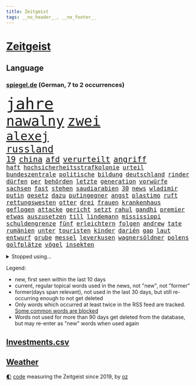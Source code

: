 ```yaml
---
title: Zeitgeist
tags: __no_header__, __no_footer__
---
```


# [Zeitgeist](https://oliz.io/zeitgeist/)

## Language

<h3><a href="https://www.spiegel.de" target="_blank">spiegel.de</a> (German, 7 to 2 occurrences)</h3>
<p style="font-family:monospace">
<span style="font-size:32pt"><a href="news_links.html#jahre" class="current">jahre</a></span>
<br>
<span style="font-size:28pt"><a href="news_links.html#nawalny" class="current">nawalny</a></span>
<span style="font-size:28pt"><a href="news_links.html#zwei" class="current">zwei</a></span>
<br>
<span style="font-size:24pt"><a href="news_links.html#alexej" class="current">alexej</a></span>
<br>
<span style="font-size:20pt"><a href="news_links.html#russland" class="current">russland</a></span>
<br>
<span style="font-size:16pt"><a href="news_links.html#19" class="current">19</a></span>
<span style="font-size:16pt"><a href="news_links.html#china" class="current">china</a></span>
<span style="font-size:16pt"><a href="news_links.html#afd" class="current">afd</a></span>
<span style="font-size:16pt"><a href="news_links.html#verurteilt" class="current">verurteilt</a></span>
<span style="font-size:16pt"><a href="news_links.html#angriff" class="current">angriff</a></span>
<br>
<span style="font-size:12pt"><a href="news_links.html#haft" class="current">haft</a></span>
<span style="font-size:12pt"><a href="news_links.html#hochsicherheitsstrafkolonie" class="new">hochsicherheitsstrafkolonie</a></span>
<span style="font-size:12pt"><a href="news_links.html#urteil" class="current">urteil</a></span>
<span style="font-size:12pt"><a href="news_links.html#bundeszentrale" class="new">bundeszentrale</a></span>
<span style="font-size:12pt"><a href="news_links.html#politische" class="current">politische</a></span>
<span style="font-size:12pt"><a href="news_links.html#bildung" class="current">bildung</a></span>
<span style="font-size:12pt"><a href="news_links.html#deutschland" class="current">deutschland</a></span>
<span style="font-size:12pt"><a href="news_links.html#rinder" class="new">rinder</a></span>
<span style="font-size:12pt"><a href="news_links.html#dürfen" class="current">dürfen</a></span>
<span style="font-size:12pt"><a href="news_links.html#per" class="current">per</a></span>
<span style="font-size:12pt"><a href="news_links.html#behörden" class="current">behörden</a></span>
<span style="font-size:12pt"><a href="news_links.html#letzte" class="current">letzte</a></span>
<span style="font-size:12pt"><a href="news_links.html#generation" class="current">generation</a></span>
<span style="font-size:12pt"><a href="news_links.html#vorwürfe" class="current">vorwürfe</a></span>
<span style="font-size:12pt"><a href="news_links.html#sachsen" class="current">sachsen</a></span>
<span style="font-size:12pt"><a href="news_links.html#fast" class="current">fast</a></span>
<span style="font-size:12pt"><a href="news_links.html#stehen" class="current">stehen</a></span>
<span style="font-size:12pt"><a href="news_links.html#saudiarabien" class="current">saudiarabien</a></span>
<span style="font-size:12pt"><a href="news_links.html#30" class="current">30</a></span>
<span style="font-size:12pt"><a href="news_links.html#news" class="current">news</a></span>
<span style="font-size:12pt"><a href="news_links.html#wladimir" class="current">wladimir</a></span>
<span style="font-size:12pt"><a href="news_links.html#putin" class="current">putin</a></span>
<span style="font-size:12pt"><a href="news_links.html#gesetz" class="current">gesetz</a></span>
<span style="font-size:12pt"><a href="news_links.html#dazu" class="current">dazu</a></span>
<span style="font-size:12pt"><a href="news_links.html#putingegner" class="new">putingegner</a></span>
<span style="font-size:12pt"><a href="news_links.html#angst" class="current">angst</a></span>
<span style="font-size:12pt"><a href="news_links.html#plastimo" class="new">plastimo</a></span>
<span style="font-size:12pt"><a href="news_links.html#ruft" class="current">ruft</a></span>
<span style="font-size:12pt"><a href="news_links.html#rettungswesten" class="new">rettungswesten</a></span>
<span style="font-size:12pt"><a href="news_links.html#otter" class="new">otter</a></span>
<span style="font-size:12pt"><a href="news_links.html#drei" class="current">drei</a></span>
<span style="font-size:12pt"><a href="news_links.html#frauen" class="current">frauen</a></span>
<span style="font-size:12pt"><a href="news_links.html#krankenhaus" class="current">krankenhaus</a></span>
<span style="font-size:12pt"><a href="news_links.html#geflogen" class="current">geflogen</a></span>
<span style="font-size:12pt"><a href="news_links.html#attacke" class="current">attacke</a></span>
<span style="font-size:12pt"><a href="news_links.html#gericht" class="current">gericht</a></span>
<span style="font-size:12pt"><a href="news_links.html#setzt" class="current">setzt</a></span>
<span style="font-size:12pt"><a href="news_links.html#rahul" class="new">rahul</a></span>
<span style="font-size:12pt"><a href="news_links.html#gandhi" class="new">gandhi</a></span>
<span style="font-size:12pt"><a href="news_links.html#premier" class="current">premier</a></span>
<span style="font-size:12pt"><a href="news_links.html#etwas" class="current">etwas</a></span>
<span style="font-size:12pt"><a href="news_links.html#auszusetzen" class="current">auszusetzen</a></span>
<span style="font-size:12pt"><a href="news_links.html#till" class="current">till</a></span>
<span style="font-size:12pt"><a href="news_links.html#lindemann" class="current">lindemann</a></span>
<span style="font-size:12pt"><a href="news_links.html#mississippi" class="current">mississippi</a></span>
<span style="font-size:12pt"><a href="news_links.html#schuldengrenze" class="new">schuldengrenze</a></span>
<span style="font-size:12pt"><a href="news_links.html#fünf" class="current">fünf</a></span>
<span style="font-size:12pt"><a href="news_links.html#erleichtern" class="current">erleichtern</a></span>
<span style="font-size:12pt"><a href="news_links.html#folgen" class="current">folgen</a></span>
<span style="font-size:12pt"><a href="news_links.html#andrew" class="current">andrew</a></span>
<span style="font-size:12pt"><a href="news_links.html#tate" class="new">tate</a></span>
<span style="font-size:12pt"><a href="news_links.html#rumänien" class="current">rumänien</a></span>
<span style="font-size:12pt"><a href="news_links.html#unter" class="current">unter</a></span>
<span style="font-size:12pt"><a href="news_links.html#touristen" class="current">touristen</a></span>
<span style="font-size:12pt"><a href="news_links.html#kinder" class="current">kinder</a></span>
<span style="font-size:12pt"><a href="news_links.html#darién" class="new">darién</a></span>
<span style="font-size:12pt"><a href="news_links.html#gap" class="new">gap</a></span>
<span style="font-size:12pt"><a href="news_links.html#laut" class="current">laut</a></span>
<span style="font-size:12pt"><a href="news_links.html#entwurf" class="current">entwurf</a></span>
<span style="font-size:12pt"><a href="news_links.html#grube" class="new">grube</a></span>
<span style="font-size:12pt"><a href="news_links.html#messel" class="new">messel</a></span>
<span style="font-size:12pt"><a href="news_links.html#leverkusen" class="current">leverkusen</a></span>
<span style="font-size:12pt"><a href="news_links.html#wagnersöldner" class="current">wagnersöldner</a></span>
<span style="font-size:12pt"><a href="news_links.html#polens" class="current">polens</a></span>
<span style="font-size:12pt"><a href="news_links.html#golfplätze" class="new">golfplätze</a></span>
<span style="font-size:12pt"><a href="news_links.html#vögel" class="current">vögel</a></span>
<span style="font-size:12pt"><a href="news_links.html#insekten" class="current">insekten</a></span>
</p>
<details>
<summary>Stopped using...</summary>
<p class="former" style="font-size:12pt">
wirkte(1017) tatverdächtige(1016) alternativen(1015) maria(1015) verpflichtet(1015) direkt(1013) erklärte(1013) freiheitsstrafe(1013) villa(1013) österreichs(1013) angekommen(1012) bundesweit(1012) geduld(1012) gerechtigkeit(1012) gesundheit(1012) hessen(1012) schweigen(1012) senat(1012) 2018(1011) arbeitsplatz(1011) attentat(1011) eng(1011) erwägt(1011) illegalen(1011) kriminellen(1011) stellte(1011) streiten(1011) untersuchungsausschuss(1011) werder(1011) einzug(1010) italienische(1010) kardinal(1010) patienten(1010) persönliche(1010) studierenden(1010) bielefeld(1009) energien(1009) geldstrafe(1009) geändert(1009) legen(1009) nahverkehr(1009) spott(1009) unterstützt(1009) verlierer(1009) verschiebt(1009) walter(1009) beklagen(1008) dauerhaft(1008) kraft(1008) krankenhäusern(1008) maß(1008) queen(1008) 27(1007) bedenken(1007) besetzt(1007) mangelt(1007) verdächtiger(1007) welle(1007) 65(1006) argumente(1006) dfb(1006) eskalation(1006) halle(1006) lebte(1006) verheerenden(1006) verhängte(1006) wald(1006) zählen(1006) anne(1005) appell(1005) bekam(1005) ermöglichen(1005) rainer(1005) verschwand(1005) via(1005) gebrochen(1004) pocht(1004) schuss(1004) stolz(1004) belasten(1003) chaos(1003) finanziell(1003) leid(1003) schlagzeilen(1003) viktor(1003) hotels(1002) orbán(1002) welchen(1002) wütend(1002) bekamen(1001) restaurants(1001) verursacht(1001) falschen(1000) produzieren(1000) durchsuchungen(999) italienischen(999) berühmte(998) internen(998) offenen(998) 23(997) langfristig(997) schwanger(997) wirtschaftlichen(997) aktiv(996) angeklagten(996) nachbarn(993) erfolgreichsten(992) hürden(992) halb(991) drängen(990) großem(990) behalten(989) jürgen(989) staffel(989) begriff(987) spiegelumfrage(987) favorit(986) orten(986) rentner(986) s(986) verantwortung(985) dran(984) wandel(984) automatisch(983) insassen(983) nationalen(983) profis(983) legende(982) rang(982) vorgänger(982) wusste(982) beweise(981) halbe(981) stress(980) präsenz(979) karten(977) kandidatur(976) benötigen(975) schützt(975) dramatischen(974) verständnis(974) abgeschlossen(968) erhöhung(965) einblicke(962) armen(960) teuren(959) abschluss(956) verdoppelt(956) gebieten(954) billiger(937) woelki(929) polizeiruf(917) schlaf(909) kannte(875) skandale(873) rückgang(870) hochschulen(857) universitäten(853) bewirbt(841) lehren(771) flohen(769) ausbildung(766) ausnahme(746) sergej(746) las(724) einführung(723) ausgefallen(718) erscheint(713) japans(709) russischem(706) sechste(693) rückgabe(687) befreiung(682) getöteten(674) telefoniert(670) minderheiten(667) milch(666) offene(663) konflikts(653) krankenkassen(645) eingeführt(644) gedrängt(638) elke(637) heidenreich(637) umsetzung(622) radikaler(617) bekannteste(612) lebenslang(596) kompromiss(584) sank(584) verabschieden(583) zuständig(578) arbeitsminister(575) klappt(575) kanzlers(574) audi(559) widersprechen(559) verpflichtung(555) vorbereiten(553) wild(552) bonn(549) wettkampf(544) erneuert(543) euch(537) gezwungen(534) wagt(534) bestand(529) überzeugung(529) emotionalen(528) positiven(526) brüder(520) transparenz(517) 17jährige(515) don(510) fern(506) dubiosen(505) fortsetzen(500) gestärkt(500) dieter(494) erneuerbare(490) messerangriff(490) spiegelbildungsnewsletter(490) hochrangigen(484) hochschule(484) rezession(481) flüchten(474) wiederaufbau(473) besetzten(472) niedersächsischen(472) spekulationen(471) unfällen(470) boxen(463) ausfall(457) locken(457) beigelegt(456) drohe(455) durchsuchen(454) kompensieren(452) weitermachen(452) ufer(451) recherchen(438) fahrräder(437) generalstaatsanwaltschaft(437) kippt(434) isoliert(428) ran(425) 79(422) grünenpolitikerin(422) elisabeth(421) lidl(412) einhalten(407) kaffee(407) befeuert(406) kühnert(406) verhaftung(402) brasilianischen(397) attestiert(393) wozu(391) grün(390) erobern(389) republikanern(388) tirol(387) bekämpft(386) neustart(386) persönlicher(386) 16jähriger(382) bundes(382) sehe(379) geschichtenewsletter(378) vorantreiben(378) extra(376) islamische(376) bleibe(375) erlegen(375) stören(374) lieferengpässe(368) aufgaben(367) ausgewertet(366) kämpferisch(366) einnahme(360) eigentliche(355) angespannt(354) tode(352) vertrauliche(352) abitur(350) fahrerin(350) werben(345) neukölln(344) heidenheim(342) 89(340) wütet(340) terminal(339) diktatur(336) lebenslange(336) tücken(336) verabschiedete(336) elefanten(329) produzent(325) angezeigt(323) rot(323) eben(322) banden(321) fische(320) klappen(320) belastungen(319) behindert(317) satellitenbilder(316) roboter(311) atomausstieg(310) aufholjagd(307) bewusstlos(305) rügt(302) verbringen(302) tarifstreit(301) informierte(300) 42jährige(299) laufende(298) wohnraum(296) neymar(292) niederlagen(291) silva(290) symbole(289) arzneimittel(288) exklusiv(288) steven(288) illegales(286) klimaaktivistin(286) immobilienkonzern(285) sauber(285) abgelegt(283) verfängt(283) 300000(281) festgehalten(279) massenweise(278) jewgeni(275) ignoriert(273) kocht(273) absehbar(272) deuten(271) entführt(269) erklärungen(269) außenpolitik(264) beerdigt(264) bekenntnis(261) zugeständnisse(257) carolina(256) umbruch(256) nachrichtenagentur(255) ulm(252) häufigsten(248) regenwald(248) kritisierten(245) verfehlte(244) ernennung(242) autofahrerin(241) jeff(241) formiert(239) verbrenner(239) rennens(238) präsidentschaftskandidatur(237) hirn(236) anzahl(235) rupert(234) straßenblockaden(232) bengvir(231) itamar(231) beunruhigt(230) game(230) mitgliedern(230) russell(229) technische(229) kunstwerk(228) ushersteller(228) wiederholen(226) geschwiegen(225) bundesjustizminister(224) durcheinander(224) zugunglück(224) wirklichkeit(222) glimpflich(221) 2009(219) forderten(219) little(219) sportgeschichte(219) supermarkt(219) ubahn(219) ungewöhnliches(219) kurzzeitig(216) bundesrechnungshof(215) opfers(215) manipulierte(214) kriegen(213) steigerung(213) tvserie(213) kundgebung(210) streamingdienst(209) weißes(208) erkennbar(207) wilde(207) ähnliche(207) professionell(206) kulturstaatsministerin(205) legendäre(204) besonderer(203) zehnte(202) modells(200) schenk(200) bruchteil(199) fahnder(199) mittelpunkt(199) praxis(197) auflage(196) feldern(196) gerüstet(196) entgleist(195) klimafreundlicher(195) revision(195) telefonat(194) fassen(193) nachteil(193) mächtig(192) plätze(192) gebühren(191) gerückt(190) gesundheitliche(190) großraum(190) demonstriert(189) erweisen(189) prozesse(189) immobilienpreise(188) lehre(188) wucht(188) belarussischen(187) wilden(187) erliegen(185) soest(185) adam(184) bundeswirtschaftsminister(184) verfolger(184) parteifreund(183) sicherheitsvorkehrungen(182) wohlstand(182) mitgerissen(181) unbrauchbar(181) bad(180) sorgten(180) zwingt(180) entwickelten(179) wand(179) wayne(179) aufträgen(178) fortan(178) geschäften(177) minderjährig(177) ballauf(175) irischen(174) bauer(173) sektor(173) verschuldet(173) entsprechende(172) ocean(172) 52(171) erbost(171) gewaltvorwürfe(171) rast(171) sozialer(171) vorstandschef(171) wände(171) islamistischen(170) einbruchs(169) pascha(169) dasteht(168) herrschaft(168) rüstungsindustrie(168) zurückgelassen(168) erschüttern(167) getötete(167) siebenjährige(167) cumexskandal(164) nicolas(164) bvb(163) räume(163) bestrafen(162) do(162) kleinere(162) stoffe(162) umweltbundesamt(162) verbreiteten(162) erstellt(161) geständnis(161) dennis(160) gedemütigt(160) verpflichten(160) wagnertruppe(160) zehnten(160) bildet(159) messerangriffs(159) scholz’(159) habecks(158) militäreinsatz(158) race(158) abiturienten(157) allerlei(156) regierungsparteien(156) hinterbliebenen(155) story(155) angemessen(154) lernte(154) offenbaren(154) nachträglich(153) ringe(153) brüskiert(152) unruhe(152) usmedien(152) abgehalten(151) bewältigung(151) multimillionär(151) 13jährigen(150) schwebt(149) seltenen(149) zaun(149) elektrisch(148) hochzeiten(148) feministische(146) gleichgeschlechtliche(146) brauche(145) zielen(145) atmen(144) positiver(144) simone(143) sächsische(143) förderprogramm(142) komponist(142) verschwörungstheorien(142) 42jähriger(141) erhöhten(141) kaiser(141) ratlos(141) verwandten(141) schlappe(140) 102(139) bahnstreik(139) retourkutsche(139) warburgbank(139) boxer(138) randalierer(137) souveränität(137) augsburger(136) ernüchterung(136) fähre(136) christophe(135) galtier(135) ausweitung(134) gier(134) vergnügungspark(134) verschont(134) büchern(133) haushaltsstreit(133) initiativen(133) krachen(133) mindestlohn(133) rauchwolke(133) rotgrünrot(133) baltimore(132) manhattan(132) mobilisiert(132) mund(132) vorfahren(132) fakten(131) verteidigungsministers(131) wegwerfen(131) wetterphänomen(131) pay(130) ruht(130) frisst(129) lasst(128) lemon(128) saisonstart(128) verbraucherinnen(128) mischung(127) staatssekretär(127) aldi(126) alligator(126) bären(126) gezahlt(126) eingeladen(125) mutmaßlichem(125) po(125) unbedenklich(125) verschwörungsmythen(125) alarmstufe(124) dekret(124) leuchten(124) obduziert(124) umarmt(124) 37jähriger(123) bürgermeisters(123) fälschungen(123) geheimnisvolle(123) energiepreisbremsen(122) gesteht(122) konkreter(122) ungeklärt(122) spieltag(121) dringen(120) pascal(120) zerreißprobe(120) einbauen(119) beruflich(117) dieselautos(117) pen(117) bestreiten(116) ethnische(116) getränk(116) schwedischen(116) facebookkonzern(115) flop(115) mobil(115) tarifvertrag(114) tropischen(113) tatwaffe(112) vergangenes(112) angeordnet(111) bahnreisende(111) ludger(111) machthabers(111) obduktion(111) schauspielers(109) usgeheimdienste(109) ampelfraktionen(108) baugenehmigungen(108) effektiv(108) fehde(107) kleinkind(107) pompeji(107) wehrmacht(107) heben(106) kw(106) veto(106) eugh(105) geschwächt(105) malte(105) interessenkonflikte(104) günter(103) dauerhafte(102) managerin(102) unerlaubten(102) angelegten(101) angeschossen(99) auflösen(99) geisel(99) halbiert(99) innovationen(99) alexey(98) minderjähriger(98) moskaljow(98) ngo(98) stadler(98) theorie(98) 13jährige(97) 1974(97) fax(97) militärstützpunkt(97) ramadan(97) unseres(97) versammelten(97) nirgendwo(96) singapur(96) zugunsten(96) bizarren(95) inlandsgeheimdienst(95) klimafreundliche(95) kannibalen(93) knappes(93) ferraripilot(92) frommer(92) niemandem(92) stationieren(92) altkanzlerin(91) dschidda(91) kürzt(91) längste(91) menschenrechte(91) schlichtung(91) verbringt(91) bundestagsuntersuchungsausschuss(90) fertigung(90) fläche(90) gasheizung(90) illinois(90) smog(90) track(90) verwendung(90) victor(90) wegzudenken(90) zeitung(90) katastrophen(89) kuss(89) mildes(89) 9euroticket(88) badehose(88) blutigen(88) usjustizministerium(88) absolute(87) vertretung(87) café(86) einfuhren(86) flecken(86) heizungstausch(86) lärm(86) prangerte(86) radklassiker(86) rückte(86) tk(86) twitternutzer(86) cumexaffäre(85) experiment(85) fußballbund(85) fühle(85) ost(85) unosicherheitsrats(85) verschlingen(85) wache(85) wilhelm(85) 81jährige(84) edelmetall(84) flüssigkeit(84) gartenkolumne(84) koalitionsvertrag(84) netzwerke(84) präsent(84) spekulieren(84) verhasst(84) aufarbeiten(83) formfehler(83) fremdverschulden(83) henne(83) härtere(83) racing(83) riesigem(83) vertrauten(83) abwasser(82) drogenkonsum(82) eingriffe(82) erinnerte(82) extrainer(82) gange(82) jagen(82) kasachstan(82) kuchen(82) luxus(82) usamerikanische(82) zusatz(82) begrüßen(81) dgb(81) enttäuschte(81) impfschäden(81) schengenraum(81) gefilmt(80) gesamtmetallchef(80) gesamtmetallpräsident(80) obszöne(80) alltags(79) blaulicht(79) danker(79) erfindung(79) lasse(79) leidens(79) profiteuren(79) sinnvolle(79) waldbrandgefahr(79) überwiesen(79) 209(78) generalprobe(78) geruchssinn(78) kfw(78) ordnungswidrigkeiten(78) tönen(78) ussupreme(78) abteilung(77) bodycamaufnahmen(77) drogendealer(77) erfordert(77) gefundenen(77) interna(77) mach(77) sparsam(77) tippt(77) verhältnisse(77) vielmehr(77) abiturprüfungen(76) benennt(76) digitaldrucke(76) luftüberlegenheit(76) newton(76) osteuropäische(76) rotenburg(76) tonne(76) unbegleitete(76) unterkühlt(76) wertlose(76) buchen(75) erhöhte(75) grundschüler(75) kurios(75) rollenklischees(75) schlechteren(75) schusswechsel(75) wiederannäherung(75) zerren(75) einkommensteuer(74) energiesicherheit(74) supreme(74) vergebung(74) beratungsstellen(73) gekappt(73) heirateten(73) sendezeit(73) abstellraum(72) einknicken(72) gebäudeenergiegesetz(72) sandro(72) vermischen(72) beruhen(71) entzaubert(71) erzieher(71) uniform(71) vorgeschlagen(71) berufsausbildung(70) edeka(70) exaudichef(70) faszination(70) schmerzgrenze(70) schwimmbäder(70) selbstversuch(70) seltsame(70) weigert(70) abreißen(69) dreifach(69) erledigen(69) jüdinnen(69) präsidentschaftswahlkampf(69) tierschutz(69) usdemokraten(69) verstarb(69) antun(68) aufstands(68) besatzer(68) cotrainer(68) gerry(68) glücksspiel(68) idiot(68) modekonzern(68) reeperbahn(68) spielberg(68) vierten(68) übergibt(68) expertengremium(67) gewissheit(67) kontaktieren(67) lüneburg(67) terrorismus(67) amtsvorgängers(66) biles(66) dienste(66) drohnenattacke(66) klausel(66) kontrollierte(66) owens(66) tendenziell(66) aktivistengruppe(65) aufspüren(65) beauftragt(65) chefetagen(65) gefeuerter(65) gefördert(65) hauptrennen(65) konsumieren(65) punktet(65) richteten(65) roboters(65) sonntagnachmittag(65) 116(64) adler(64) beleuchtet(64) 288(63) aufsteiger(63) auftauchen(63) eklatant(63) feature(63) importpreise(63) kinderarzt(63) oma(63) organisierter(63) rekrutieren(63) samen(63) stecker(63) cumex(62) dieselprozess(62) gewerkschaftern(62) niño(62) onlinebanking(62) redbullpilot(62) ungeklärte(62) wmo(62) börsennotierten(61) koalieren(61) special(61) fabriken(60) out(60) uneinig(60) ökonomische(60) bestrafung(59) betreten(59) bluetooth(59) guatemala(59) umbenennung(59) vetternwirtschaft(59) weltwirtschaftsforum(59) altenheime(58) arabische(58) infolge(58) kenianischen(58) moniert(58) telefone(58) vergabe(58) wussten(58) araber(57) audichef(57) ausfahrt(57) hinab(57) nötigen(57) drache(56) koranverbrennung(56) kündigungen(56) leuten(56) sicherheitsdienst(56) zeitungen(56) zugespitzt(56) boomen(55) dieselskandals(55) dschihad(55) mahnen(55) motto(55) sauerland(55) uskapitol(55) usmilitärexperten(55) veränderter(55) abgesegnet(54) behandlungen(54) eigenschaften(54) kryptowährungen(54) mafiosi(54) muscheln(54) straßenbahnen(54) anordnen(53) grunde(53) telegram(53) zelten(53) abschreckende(52) balkonkraftwerk(52) blume(52) bundesspd(52) diego(52) kopfhörer(52) pixel(52) selbstkritik(52) intern(51) israelischem(51) schillernde(51) schwärzungen(51) arne(50) fünfjähriger(50) poliert(50) triathlon(50) wärme(50) zeugnis(50) cartoonisten(49) dauerkrise(49) männerligen(49) neuwahlen(49) bildchef(48) brigade(48) diekmann(48) friedhof(48) stichwahl(48) verkehrsplanung(48) anheben(47) anonyme(47) prüflinge(47) 1300(46) abwertenden(46) bezos(46) chancengleichheit(46) gleichgesetzt(46) verunsichern(46) werken(46) winkler(46) chronik(45) indiana(45) loslösung(45) resultat(45) schicksals(45) schwangeren(45) speicher(45) verstärkung(45) finanzunternehmer(44) heutiger(44) legalen(44) würdigte(44) amtsträger(43) anzuwerben(43) kriminell(43) modernisieren(43) planmäßig(43) sicherheitsgründen(43) zone(43) motoren(42) zwölfjähriger(42) cduverkehrssenatorin(41) emiraten(41) fanszene(41) fußballstadion(41) wiese(41) kampfjetkoalition(40) stationierung(40) versagte(40) 29jährige(39) abfindung(39) abgabe(39) besetzter(39) eingelegt(39) friedrichstraße(39) globaler(39) kanalisation(39) megadeal(39) nachtzug(39) reinigungskraft(39) saturn(39) schwaben(39) strich(39) bejaht(38) entwicklungshelfer(38) gasspeicher(38) tsipras(38) überweisungen(38) aktivität(37) rathäuser(37) schweiß(37) argumentiert(36) european(36) kompensiert(36) mieterbund(36) obdachlose(36) samstagvormittag(36) stellenwert(36) verschwendung(36) besucherin(35) kaputte(35) namhafte(35) warnstufe(35) wümme(35) alan(34) gerutscht(34) hiesige(34) kriminologe(34) ramsan(34) tschetschenische(34) 1889(33) bewilligt(33) torpedieren(33) vorgeht(33) ausgeschaltet(32) bahnhöfe(32) befugnisse(32) beschäftigung(32) illerkirchberg(32) parteivorsitzenden(32) seemeilen(32) terrasse(32) verfügt(32) bereichen(31) brandsätze(31) gebäudeenergiegesetzes(31) kolonien(31) populistischen(31) alarmsignal(30) basilikum(30) bundesagentur(30) reklamiert(30) aufbringen(29) bootsunglück(29) brennerroute(29) brooklyn(29) chiphersteller(29) gehoben(29) mächtiger(29) oldenburg(29) philosoph(29) schmerz(29) überdurchschnittlich(29) abkassiert(28) einvernehmlicher(28) fotovoltaik(28) lanka(28) längerer(28) riechen(28) schlammschlacht(28) sonntagmorgen(28) spezielles(28) sri(28) widersacher(28) attraktiv(27) decken(27) kapitalismus(27) kopie(27) lübcke(27) verdienste(27) beilegung(26) grafikdesignerin(26) mitschuld(26) dnjepr(25) ehrendoktorwürde(25) parteigründung(25) sciences(25) spiderman(25) superheldenfilm(25) waggon(25) überlegen(25) amokläufen(24) auserkoren(24) brandenburgischen(24) brechstange(24) like(24) rutsch(24) sprang(24) techniker(24) theorien(24) truppenübungsplatz(24) fertiggestellt(23) gündoğan(23) havertz(23) i̇lkay(23) pilze(23) schlüsselpositionen(23) unaufhörlich(23) wiederentdeckt(23) bezirksamt(22) ihor(22) prozessauftakt(22) sonneberg(22) toxischen(22) vermint(22) zelle(22) aiwanger(21) asylkompromiss(21) kabarettistin(21) khodr(21) kida(21) klärt(21) rumäniens(21) schwerpunkte(21) badesee(20) festsetzen(20) freiwilligen(20) fußballem(20) havarierten(20) jagten(20) quellen(20) toronto(20) voranschreitenden(20) vororten(20) ausgedient(19) autokrat(19) container(19) fischsterben(19) geheimen(19) lieferten(19) oderkatastrophe(19) olafscholzuntersuchungsausschuss(19) verbindlich(19) wildtiere(19) eingebrannt(18) gesetzlicher(18) luftqualität(18) programme(18) sobald(18) unpassend(18) vereitelt(18) ausgetreten(17) homophobe(17) parteizentrale(17) teilhabe(17) söldnerführer(16) unterhaching(16) unverzeihlich(16) arztpraxen(15) jazz(15) kühn(15) monatelangem(15) privatarmee(15) speziell(15) unionsparteien(15) verlangten(15) verschollen(15) falle(14) geteilt(14) militäroperation(14) millionenstrafe(14) nations(14) nmecha(14) telefonieren(14) versöhnen(14) bestes(13) burnout(13) diskriminierend(13) gleichermaßen(13) jenny(13) vergangen(13) verkehrskontrolle(13) entgegenwirken(12) erschöpfung(12) finalen(12) hochtouren(12) psgtrainer(12) umlauf(12) bakterielle(11) fachleuten(11) killer(11) rückschritt(11)
</p>
</details>
<p>Legend:
<ul>
<li><span class="new">new</span>, first seen within the last 10 days</li>
<li><span class="current">current</span>, regular topical words used in the news, not "new", not "former"</li>
<li><span class="former">former(days span relevant)</span>, not used in the last 30 days, but still re-occurring enough to not get deleted</li>
<li>Only words which occurred at least twice in the RSS feed are tracked. <a href="language/filters.py">Some common words are blocked</a></li>
<li>Words not used for more than 90 days get deleted from the database, but may re-enter as "new" words when used again</li>
</ul>
</p>

## [Investments](investments.html)[.csv](investments.csv)

## [Weather](weather.html)

<footer>
<a href="javascript:toggleTheme()" class="nav">🌓</a>
<a href="https://github.com/ooz/zeitgeist">code</a> measuring the Zeitgeist since 2019, by <a href="https://oliz.io">oz</a>
</footer>
